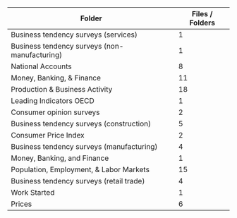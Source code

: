 | Folder                                        |   Files / Folders |
|-----------------------------------------------|-------------------|
| Business tendency surveys (services)          |                 1 |
| Business tendency surveys (non-manufacturing) |                 1 |
| National Accounts                             |                 8 |
| Money, Banking, & Finance                     |                11 |
| Production & Business Activity                |                18 |
| Leading Indicators OECD                       |                 1 |
| Consumer opinion surveys                      |                 2 |
| Business tendency surveys (construction)      |                 5 |
| Consumer Price Index                          |                 2 |
| Business tendency surveys (manufacturing)     |                 4 |
| Money, Banking, and Finance                   |                 1 |
| Population, Employment, & Labor Markets       |                15 |
| Business tendency surveys (retail trade)      |                 4 |
| Work Started                                  |                 1 |
| Prices                                        |                 6 |
